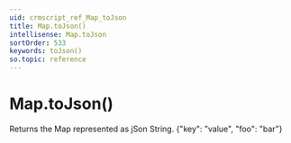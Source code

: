 ```yaml
---
uid: crmscript_ref_Map_toJson
title: Map.toJson()
intellisense: Map.toJson
sortOrder: 533
keywords: toJson()
so.topic: reference
---
```


# Map.toJson()

Returns the Map represented as jSon String. {"key": "value", "foo": "bar"}

